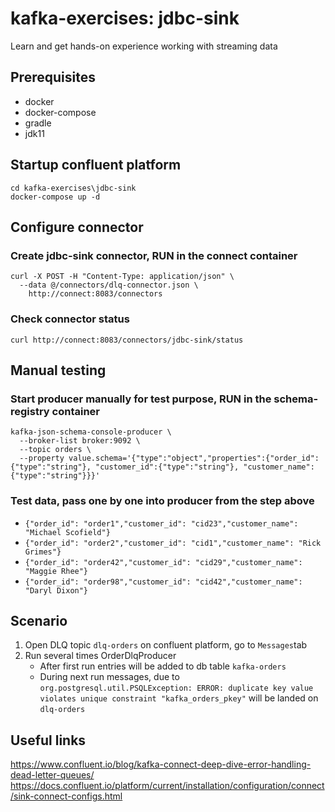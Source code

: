 # kafka-exercises: jdbc-sink
Learn and get hands-on experience working with streaming data

## Prerequisites
- docker
- docker-compose
- gradle
- jdk11

## Startup confluent platform
```
cd kafka-exercises\jdbc-sink
docker-compose up -d
```

## Configure connector
### Create jdbc-sink connector, RUN in the connect container
```
curl -X POST -H "Content-Type: application/json" \
  --data @/connectors/dlq-connector.json \
    http://connect:8083/connectors
```

### Check connector status
```
curl http://connect:8083/connectors/jdbc-sink/status
```

## Manual testing
### Start producer manually for test purpose, RUN in the schema-registry container
```
kafka-json-schema-console-producer \
  --broker-list broker:9092 \
  --topic orders \
  --property value.schema='{"type":"object","properties":{"order_id":{"type":"string"}, "customer_id":{"type":"string"}, "customer_name":{"type":"string"}}}'
```

### Test data, pass one by one into producer from the step above
- `{"order_id": "order1","customer_id": "cid23","customer_name": "Michael Scofield"}`
- `{"order_id": "order2","customer_id": "cid1","customer_name": "Rick Grimes"}`
- `{"order_id": "order42","customer_id": "cid29","customer_name": "Maggie Rhee"}`
- `{"order_id": "order98","customer_id": "cid42","customer_name": "Daryl Dixon"}`

## Scenario
1. Open DLQ topic `dlq-orders` on confluent platform, go to `Messages`tab 
2. Run several times OrderDlqProducer
   - After first run entries will be added to db table `kafka-orders` 
   - During next run messages, due to `org.postgresql.util.PSQLException: ERROR: duplicate key value violates unique constraint "kafka_orders_pkey"` will be landed on `dlq-orders`

## Useful links
https://www.confluent.io/blog/kafka-connect-deep-dive-error-handling-dead-letter-queues/
https://docs.confluent.io/platform/current/installation/configuration/connect/sink-connect-configs.html